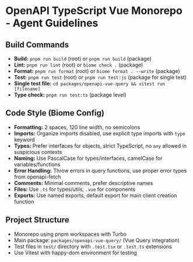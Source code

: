 # OpenAPI TypeScript Vue Monorepo - Agent Guidelines

## Build Commands

- **Build:** `pnpm run build` (root) or `pnpm run build` (package)
- **Lint:** `pnpm run lint` (root) or `biome check .` (package)
- **Format:** `pnpm run format` (root) or `biome format . --write` (package)
- **Test:** `pnpm run test` (root) or `pnpm run test:js` (package for single test)
- **Single test file:** `cd packages/openapi-vue-query && vitest run [filename]`
- **Type check:** `pnpm run test:ts` (package level)

## Code Style (Biome Config)

- **Formatting:** 2 spaces, 120 line width, no semicolons
- **Imports:** Organize imports disabled, use explicit type imports with `type` keyword
- **Types:** Prefer interfaces for objects, strict TypeScript, no `any` allowed in suspicious contexts
- **Naming:** Use PascalCase for types/interfaces, camelCase for variables/functions
- **Error Handling:** Throw errors in query functions, use proper error types from openapi-fetch
- **Comments:** Minimal comments, prefer descriptive names
- **Files:** Use `.ts` for types/utils, `.vue` for components
- **Exports:** Use named exports, default export for main client creation function

## Project Structure

- Monorepo using pnpm workspaces with Turbo
- Main package: `packages/openapi-vue-query/` (Vue Query integration)
- Test files in `test/` directory with `.test.tsx` or `.test.ts` extensions
- Use Vitest with happy-dom environment for testing

